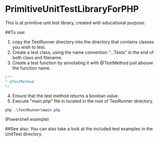 # PrimitiveUnitTestLibraryForPHP

This is at primitive unit test library, created with educational purpose.

##To use:

1. copy the TestRunner directory into the directory that contains classes you 
   wish to test.
2. Create a test class, using the name convention "...Tests" in the end of both class and filename.
3. Create a test function by annotating it with @TestMethod just abouve the function name.
```php
/**
* @TestMethod
*/
```
4. Ensure that the test method returns a boolean value.
5. Execute "main.php" file in located in the root of TestRunner directory.
```powershell
php .\TestRunner\main.php
```
(Powershell example)


##See also:
You can also take a look at the included test examples in the UnitTest directory.
